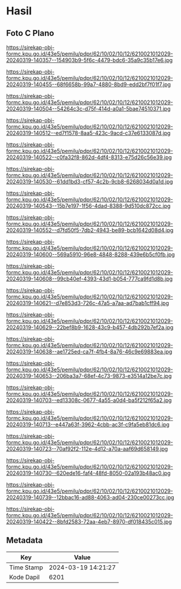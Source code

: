 # Hasil

## Foto C Plano

https://sirekap-obj-formc.kpu.go.id/43e5/pemilu/pdpr/62/10/02/10/12/6210021012029-20240319-140357--154903b9-5f6c-4479-bdc6-35a9c35b17e6.jpg

https://sirekap-obj-formc.kpu.go.id/43e5/pemilu/pdpr/62/10/02/10/12/6210021012029-20240319-140455--68f6658b-99a7-4880-8bd9-edd2bf7f01f7.jpg

https://sirekap-obj-formc.kpu.go.id/43e5/pemilu/pdpr/62/10/02/10/12/6210021012029-20240319-140504--54264c3c-d75f-414d-a0a1-5bae74510371.jpg

https://sirekap-obj-formc.kpu.go.id/43e5/pemilu/pdpr/62/10/02/10/12/6210021012029-20240319-140512--ed7f1578-8aa5-423c-9acd-c37e6133087d.jpg

https://sirekap-obj-formc.kpu.go.id/43e5/pemilu/pdpr/62/10/02/10/12/6210021012029-20240319-140522--c0fa32f8-862d-4df4-8313-e75d26c56e39.jpg

https://sirekap-obj-formc.kpu.go.id/43e5/pemilu/pdpr/62/10/02/10/12/6210021012029-20240319-140530--61dd1bd3-cf57-4c2b-9cb8-6268034d0a1d.jpg

https://sirekap-obj-formc.kpu.go.id/43e5/pemilu/pdpr/62/10/02/10/12/6210021012029-20240319-140543--15b7e197-1f56-4dad-8388-9d510dc872cc.jpg

https://sirekap-obj-formc.kpu.go.id/43e5/pemilu/pdpr/62/10/02/10/12/6210021012029-20240319-140552--d7fd50f5-7db2-4943-be89-bcb1642d08d4.jpg

https://sirekap-obj-formc.kpu.go.id/43e5/pemilu/pdpr/62/10/02/10/12/6210021012029-20240319-140600--569a5910-96e8-4848-8288-439e6b5cf0fb.jpg

https://sirekap-obj-formc.kpu.go.id/43e5/pemilu/pdpr/62/10/02/10/12/6210021012029-20240319-140608--99cb40ef-4393-43d1-b054-777ca9fd1d8b.jpg

https://sirekap-obj-formc.kpu.go.id/43e5/pemilu/pdpr/62/10/02/10/12/6210021012029-20240319-140621--d7e853d3-726c-47a5-a7aa-ad7bab1cff94.jpg

https://sirekap-obj-formc.kpu.go.id/43e5/pemilu/pdpr/62/10/02/10/12/6210021012029-20240319-140629--22bef8b9-1628-43c9-b457-4db292b7ef2a.jpg

https://sirekap-obj-formc.kpu.go.id/43e5/pemilu/pdpr/62/10/02/10/12/6210021012029-20240319-140638--ae1725ed-ca7f-4fb4-8a76-46c9e69883ea.jpg

https://sirekap-obj-formc.kpu.go.id/43e5/pemilu/pdpr/62/10/02/10/12/6210021012029-20240319-140653--206ba3a7-68ef-4c73-9873-e3514a12be7c.jpg

https://sirekap-obj-formc.kpu.go.id/43e5/pemilu/pdpr/62/10/02/10/12/6210021012029-20240319-140703--ed13308c-0677-4a55-a0d4-ba5f212f65a2.jpg

https://sirekap-obj-formc.kpu.go.id/43e5/pemilu/pdpr/62/10/02/10/12/6210021012029-20240319-140713--e447a63f-3962-4cbb-ac3f-c9fa5eb81dc6.jpg

https://sirekap-obj-formc.kpu.go.id/43e5/pemilu/pdpr/62/10/02/10/12/6210021012029-20240319-140723--70af92f2-112e-4d12-a70a-aaf69d658149.jpg

https://sirekap-obj-formc.kpu.go.id/43e5/pemilu/pdpr/62/10/02/10/12/6210021012029-20240319-140730--620ede16-faf4-48fd-8050-02a193b48ac0.jpg

https://sirekap-obj-formc.kpu.go.id/43e5/pemilu/pdpr/62/10/02/10/12/6210021012029-20240319-140739--12bbac16-ad88-4063-ad04-230ce00273cc.jpg

https://sirekap-obj-formc.kpu.go.id/43e5/pemilu/pdpr/62/10/02/10/12/6210021012029-20240319-140422--8bfd2583-72aa-4eb7-8970-df018435c015.jpg


## Metadata

| Key        | Value               |
| ---------- | ------------------- |
| Time Stamp | 2024-03-19 14:21:27 |
| Kode Dapil | 6201                |



